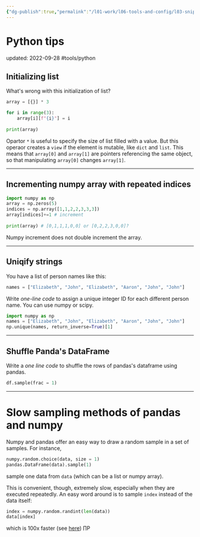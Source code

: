 ```yaml
---
{"dg-publish":true,"permalink":"/l01-work/l06-tools-and-config/l03-snippet/python-tips/","dgPassFrontmatter":true}
---
```


# Python tips
updated: 2022-09-28
#tools/python

## Initializing list 

What's wrong with this initialization of list?

```python
array = [{}] * 3

for i in range(3):
	array[i][f"{i}"] = i
	
print(array)
```

Opartor `*`  is useful to specify the size of list filled with a value. But this operaor creates a `view` if the element is mutable, like `dict` and `list`. This means that `array[0]` and `array[1]` are pointers referencing the same object, so that manipulating `array[0]` changes  `array[1]`.

---

## Incrementing numpy array with repeated indices


```python
import numpy as np 
array = np.zeros(5)
indices = np.array([1,1,2,2,3,3,3])
array[indices]+=1 # increment
	
print(array) # [0,1,1,1,0,0] or [0,2,2,3,0,0]?
```

Numpy increment does not double increment the array. 

---

## Uniqify strings

You have a list of person names like this: 
```python
names = ["Elizabeth", "John", "Elizabeth", "Aaron", "John", "John"]
```

Write *one-line code* to assign a unique integer ID for each different person name. You can use numpy or scipy. 

```python 
import numpy as np 
names = ["Elizabeth", "John", "Elizabeth", "Aaron", "John", "John"]
np.unique(names, return_inverse=True)[1]
```

---

## Shuffle Panda's DataFrame

Write a *one line code* to shuffle the rows of pandas's dataframe using pandas. 

```python
df.sample(frac = 1)
```

---
# Slow sampling methods of pandas and numpy

Numpy and pandas offer an easy way to draw a random sample in a set of samples. For instance, 
```python 
numpy.random.choice(data, size = 1)
pandas.DataFrame(data).sample(1)
```
sample one data from `data` (which can be a list or numpy array). 

This is convenient, though, extremely slow, especially when they are executed repeatedly. An easy word around is to sample `index` instead of the data itself:
```python 
index = numpy.random.randint(len(data))
data[index]
```
which is 100x faster (see [here](https://github.com/numpy/numpy/issues/11476))
∏P